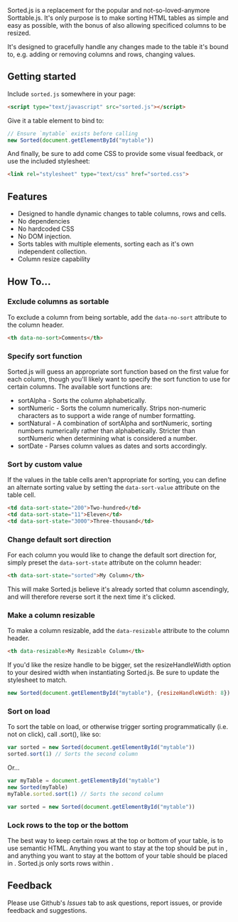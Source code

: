 Sorted.js is a replacement for the popular and not-so-loved-anymore Sorttable.js. It's only purpose is to make sorting HTML tables as simple and easy as possible, with the bonus of also allowing specificed columns to be resized.

It's designed to gracefully handle any changes made to the table it's bound to, e.g. adding or removing columns and rows, changing values.

## Getting started
Include `sorted.js` somewhere in your page:
``` html
<script type="text/javascript" src="sorted.js"></script>
```

Give it a table element to bind to:
``` javascript
// Ensure `mytable` exists before calling
new Sorted(document.getElementById("mytable"))
```

And finally, be sure to add come CSS to provide some visual feedback, or use the included stylesheet:

``` html
<link rel="stylesheet" type="text/css" href="sorted.css">
```

## Features

* Designed to handle dynamic changes to table columns, rows and cells.
* No dependencies
* No hardcoded CSS
* No DOM injection.
* Sorts tables with multiple <tbody> elements, sorting each as it's own independent collection.
* Column resize capability

## How To...

### Exclude columns as sortable
To exclude a column from being sortable, add the `data-no-sort` attribute to the column header.

``` html
<th data-no-sort>Comments</th>
```

### Specify sort function
Sorted.js will guess an appropriate sort function based on the first value for each column, though you'll likely want to specify the sort function to use for certain columns. The available sort functions are:

* sortAlpha - Sorts the column alphabetically.
* sortNumeric - Sorts the column numerically. Strips non-numeric characters as to support a wide range of number formatting.
* sortNatural - A combination of sortAlpha and sortNumeric, sorting numbers numerically rather than alphabetically. Stricter than sortNumeric when determining what is considered a number.
* sortDate - Parses column values as dates and sorts accordingly.


### Sort by custom value
If the values in the table cells aren't appropriate for sorting, you can define an alternate sorting value by setting the `data-sort-value` attribute on the table cell.

``` html
<td data-sort-state="200">Two-hundred</td>
<td data-sort-state="11">Eleven</td>
<td data-sort-state="3000">Three-thousand</td>
```


### Change default sort direction
For each column you would like to change the default sort direction for, simply preset the `data-sort-state` attribute on the column header:

``` html
<th data-sort-state="sorted">My Column</th>
```

This will make Sorted.js believe it's already sorted that column ascendingly, and will therefore reverse sort it the next time it's clicked.

### Make a column resizable
To make a column resizable, add the `data-resizable` attribute to the column header.

``` html
<th data-resizable>My Resizable Column</th>
```

If you'd like the resize handle to be bigger, set the resizeHandleWidth option to your desired width when instantiating Sorted.js. Be sure to update the stylesheet to match.

```javascript
new Sorted(document.getElementById("mytable"), {resizeHandleWidth: 8})
```

### Sort on load
To sort the table on load, or otherwise trigger sorting programmatically (i.e. not on click), call .sort(), like so:

```javascript
var sorted = new Sorted(document.getElementById("mytable"))
sorted.sort(1) // Sorts the second column
```

Or...
```javascript
var myTable = document.getElementById("mytable")
new Sorted(myTable)
myTable.sorted.sort(1) // Sorts the second column
```

```javascript
var sorted = new Sorted(document.getElementById("mytable"))
```

### Lock rows to the top or the bottom
The best way to keep certain rows at the top or bottom of your table, is to use semantic HTML. Anything you want to stay at the top should be put in <thead>, and anything you want to stay at the bottom of your table should be placed in <tfoot>. Sorted.js only sorts rows within <tbody>.

## Feedback
Please use Github's *Issues* tab to ask questions, report issues,  or provide feedback and suggestions.
